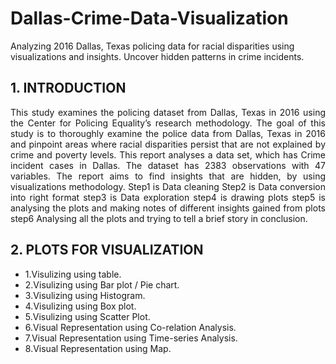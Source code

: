 # Dallas-Crime-Data-Visualization
Analyzing 2016 Dallas, Texas policing data for racial disparities using visualizations and insights. Uncover hidden patterns in crime incidents.

## 1. INTRODUCTION
<p align="justify">
This study examines the policing dataset from Dallas, Texas in 2016 using the Center for Policing Equality’s research methodology. The goal of this study is to thoroughly examine the police data from Dallas, Texas in 2016 and pinpoint areas where racial disparities persist that are not explained by crime and poverty levels. This report analyses a data set, which has Crime incident cases in Dallas. The dataset has 2383 observations with 47 variables. The report aims to find insights that are hidden, by using visualizations methodology. Step1 is Data cleaning Step2 is Data conversion into right format step3 is Data exploration step4 is drawing plots step5 is analysing the plots and making notes of different insights gained from plots step6 Analysing all the plots and trying to tell a brief story in conclusion.
</p>

## 2. PLOTS FOR VISUALIZATION
- 1.Visulizing using table.
- 2.Visulizing using Bar plot / Pie chart.
- 3.Visulizing using Histogram.
- 4.Visulizing using Box plot.
- 5.Visulizing using Scatter Plot.
- 6.Visual Representation using Co-relation Analysis.
- 7.Visual Representation using Time-series Analysis.
- 8.Visual Representation using Map.
